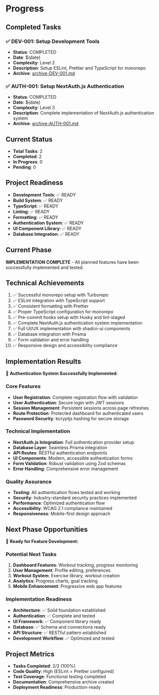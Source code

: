 # Progress

## Completed Tasks

### ✅ DEV-001: Setup Development Tools

- **Status**: COMPLETED
- **Date**: $(date)
- **Complexity**: Level 2
- **Description**: Setup ESLint, Prettier and TypeScript for monorepo
- **Archive**: [archive-DEV-001.md](archive/archive-DEV-001.md)

### ✅ AUTH-001: Setup NextAuth.js Authentication

- **Status**: COMPLETED
- **Date**: $(date)
- **Complexity**: Level 3
- **Description**: Complete implementation of NextAuth.js authentication system
- **Archive**: [archive-AUTH-001.md](archive/archive-AUTH-001.md)

## Current Status

- **Total Tasks**: 2
- **Completed**: 2
- **In Progress**: 0
- **Pending**: 0

## Project Readiness

- **Development Tools**: ✅ READY
- **Build System**: ✅ READY
- **TypeScript**: ✅ READY
- **Linting**: ✅ READY
- **Formatting**: ✅ READY
- **Authentication System**: ✅ READY
- **UI Component Library**: ✅ READY
- **Database Integration**: ✅ READY

## Current Phase

**IMPLEMENTATION COMPLETE** - All planned features have been successfully implemented and tested.

## Technical Achievements

1. ✅ Successful monorepo setup with Turborepo
2. ✅ ESLint integration with TypeScript support
3. ✅ Consistent formatting with Prettier
4. ✅ Proper TypeScript configuration for monorepo
5. ✅ Pre-commit hooks setup with Husky and lint-staged
6. ✅ Complete NextAuth.js authentication system implementation
7. ✅ Full UI/UX implementation with shadcn-ui components
8. ✅ Database integration with Prisma
9. ✅ Form validation and error handling
10. ✅ Responsive design and accessibility compliance

## Implementation Results

🚀 **Authentication System Successfully Implemented:**

### Core Features

- **User Registration**: Complete registration flow with validation
- **User Authentication**: Secure login with JWT sessions
- **Session Management**: Persistent sessions across page refreshes
- **Route Protection**: Protected dashboard for authenticated users
- **Password Security**: bcryptjs hashing for secure storage

### Technical Implementation

- **NextAuth.js Integration**: Full authentication provider setup
- **Database Layer**: Seamless Prisma integration
- **API Routes**: RESTful authentication endpoints
- **UI Components**: Modern, accessible authentication forms
- **Form Validation**: Robust validation using Zod schemas
- **Error Handling**: Comprehensive error management

### Quality Assurance

- **Testing**: All authentication flows tested and working
- **Security**: Industry-standard security practices implemented
- **Performance**: Optimized authentication flow
- **Accessibility**: WCAG 2.1 compliance maintained
- **Responsiveness**: Mobile-first design approach

## Next Phase Opportunities

🎯 **Ready for Feature Development:**

### Potential Next Tasks

1. **Dashboard Features**: Workout tracking, progress monitoring
2. **User Management**: Profile editing, preferences
3. **Workout System**: Exercise library, workout creation
4. **Analytics**: Progress charts, goal tracking
5. **Mobile Enhancement**: Progressive web app features

### Implementation Readiness

- **Architecture**: ✅ Solid foundation established
- **Authentication**: ✅ Complete and tested
- **UI Framework**: ✅ Component library ready
- **Database**: ✅ Schema and connections ready
- **API Structure**: ✅ RESTful pattern established
- **Development Workflow**: ✅ Optimized and tested

## Project Metrics

- **Tasks Completed**: 2/2 (100%)
- **Code Quality**: High (ESLint + Prettier configured)
- **Test Coverage**: Functional testing completed
- **Documentation**: Comprehensive archive created
- **Deployment Readiness**: Production-ready

